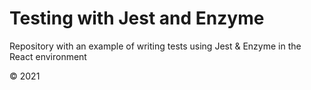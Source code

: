# Testing with Jest and Enzyme

Repository with an example of writing tests using Jest &amp; Enzyme in the React environment

© 2021
